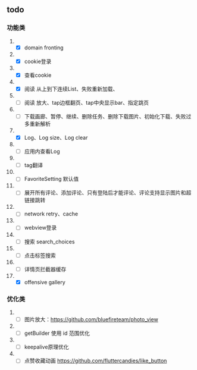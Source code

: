 ## todo
### 功能类
1. -[x] domain fronting
2. -[x] cookie登录
3. -[x] 查看cookie
4. -[x] 阅读 从上到下连续List、失败重新加载、
5. - [ ] 阅读 放大、tap边框翻页、tap中央显示bar、指定跳页
6. -[ ] 下载画廊、暂停、继续、删除任务、删除下载图片、初始化下载、失败过多重新解析
7. -[x]  Log、Log size、Log clear
8. - [ ]  应用内查看Log
9. - [ ] tag翻译
10. - [ ] FavoriteSetting 默认值
11. -[ ] 展开所有评论、添加评论、只有登陆后才能评论、评论支持显示图片和超链接跳转
12. - [ ] network retry、cache
13. - [ ] webview登录
14. -[ ] 搜索 search_choices
15. -[ ] 点击标签搜索
16. -[ ] 详情页拦截器缓存
17. -[x] offensive gallery

### 优化类
1. -[ ] 图片放大：https://github.com/bluefireteam/photo_view
2. -[ ] getBuilder 使用 id 范围优化 
3. -[ ] keepalive原理优化
4. -[ ] 点赞收藏动画 https://github.com/fluttercandies/like_button
